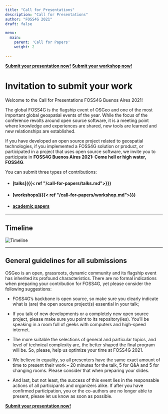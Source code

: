 ```yaml
---
title: "Call for Presentations"
description: "Call for Presentations"
author: "FOSS4G 2021"
draft: false

menu:
  main:
    parent: 'Call for Papers'
    weight: 2
    
---
```


**[Submit your presentation now!](https://callforpapers.2021.foss4g.org/foss4g2021/cfp)**
**[Submit your workshop now!](https://callforpapers.2021.foss4g.org/foss4g-2021-workshop/cfp)**

# Invitation to submit your work

Welcome to the Call for Presentations FOSS4G Buenos Aires 2021!

The global FOSS4G is the flagship event of OSGeo and one of the most 
important global geospatial events of the year. While the focus
of the conference revolts around open source software, it is a 
meeting point where knowledge and experiences are shared, 
new tools are learned and new relationships are established.

If you have developed an open source project related to geospatial
technologies, if you implemented a FOSS4G solution or product, or 
participated in a project that uses open source software, we invite
you to participate in **FOSS4G Buenos Aires 2021: Come hell or high water, FOSS4G**.

You can submit three types of contributions: 
* #### [talks]({{< ref "/call-for-papers/talks.md">}}) 
* #### [workshops]({{< ref "/call-for-papers/workshop.md">}}) 
* #### [academic papers](/call-for-papers/academic.html)

 
---



## Timeline


![Timeline](/images/timeline.png)

---
  

## General guidelines for all submissions

OSGeo is an open, grassroots, dynamic community and its flagship event has inherited its profound characteristics. There are no formal indications when preparing your contribution for FOSS4G, yet please consider the following suggestions: 

- FOSS4G’s backbone is open source, so make sure you clearly indicate what is (are) the open source project(s) essential in your talk; 

- If you talk of new developments or a completely new open source project, please make sure you point to its repository(ies). You’ll be speaking in a room full of geeks with computers and high-speed internet.

- The more suitable the selections of general and particular topics, and level of technical complexity are, the better shaped the final program will be. So, please, help us optimize your time at FOSS4G 2021.

- We believe in equality, so all presenters have the same exact amount of time to present their work – 20 minutes for the talk, 5 for Q&A and 5 for changing rooms. Please consider that when preparing your slides.

- And last, but not least, the success of this event lies in the responsable actions of all participants and organizers alike. If after 
you have confirmed participation, you or the co-authors are no longer able to present, please let us know as soon as possible.


**[Submit your presentation now!](http://callforpapers.2021.foss4g.org/)**
